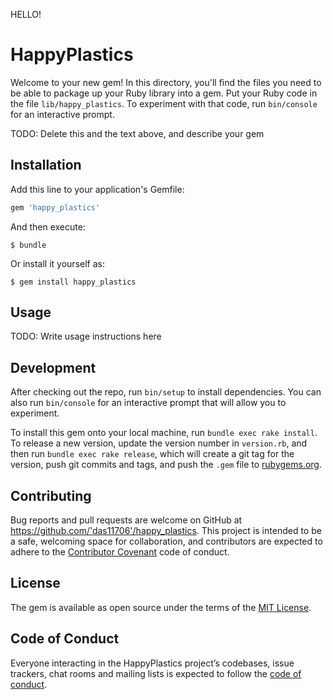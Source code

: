 HELLO!

# HappyPlastics

Welcome to your new gem! In this directory, you'll find the files you need to be able to package up your Ruby library into a gem. Put your Ruby code in the file `lib/happy_plastics`. To experiment with that code, run `bin/console` for an interactive prompt.

TODO: Delete this and the text above, and describe your gem

## Installation

Add this line to your application's Gemfile:

```ruby
gem 'happy_plastics'
```

And then execute:

    $ bundle

Or install it yourself as:

    $ gem install happy_plastics

## Usage

TODO: Write usage instructions here

## Development

After checking out the repo, run `bin/setup` to install dependencies. You can also run `bin/console` for an interactive prompt that will allow you to experiment.

To install this gem onto your local machine, run `bundle exec rake install`. To release a new version, update the version number in `version.rb`, and then run `bundle exec rake release`, which will create a git tag for the version, push git commits and tags, and push the `.gem` file to [rubygems.org](https://rubygems.org).

## Contributing

Bug reports and pull requests are welcome on GitHub at https://github.com/'das11706'/happy_plastics. This project is intended to be a safe, welcoming space for collaboration, and contributors are expected to adhere to the [Contributor Covenant](http://contributor-covenant.org) code of conduct.

## License

The gem is available as open source under the terms of the [MIT License](https://opensource.org/licenses/MIT).

## Code of Conduct

Everyone interacting in the HappyPlastics project’s codebases, issue trackers, chat rooms and mailing lists is expected to follow the [code of conduct](https://github.com/'das11706'/happy_plastics/blob/master/CODE_OF_CONDUCT.md).
